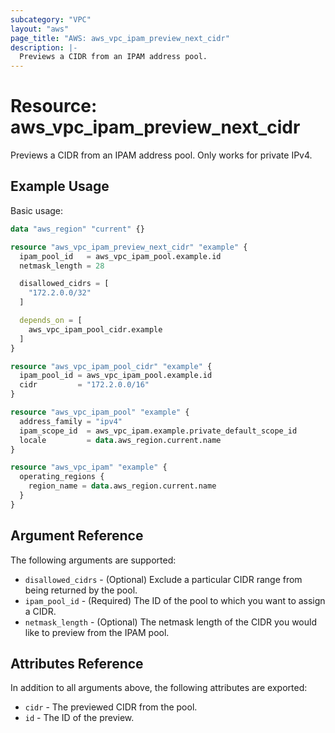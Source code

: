 ```yaml
---
subcategory: "VPC"
layout: "aws"
page_title: "AWS: aws_vpc_ipam_preview_next_cidr"
description: |-
  Previews a CIDR from an IPAM address pool.
---
```


# Resource: aws_vpc_ipam_preview_next_cidr

Previews a CIDR from an IPAM address pool. Only works for private IPv4.

## Example Usage

Basic usage:

```terraform
data "aws_region" "current" {}

resource "aws_vpc_ipam_preview_next_cidr" "example" {
  ipam_pool_id   = aws_vpc_ipam_pool.example.id
  netmask_length = 28

  disallowed_cidrs = [
    "172.2.0.0/32"
  ]

  depends_on = [
    aws_vpc_ipam_pool_cidr.example
  ]
}

resource "aws_vpc_ipam_pool_cidr" "example" {
  ipam_pool_id = aws_vpc_ipam_pool.example.id
  cidr         = "172.2.0.0/16"
}

resource "aws_vpc_ipam_pool" "example" {
  address_family = "ipv4"
  ipam_scope_id  = aws_vpc_ipam.example.private_default_scope_id
  locale         = data.aws_region.current.name
}

resource "aws_vpc_ipam" "example" {
  operating_regions {
    region_name = data.aws_region.current.name
  }
}
```

## Argument Reference

The following arguments are supported:

* `disallowed_cidrs` - (Optional) Exclude a particular CIDR range from being returned by the pool.
* `ipam_pool_id` - (Required) The ID of the pool to which you want to assign a CIDR.
* `netmask_length` - (Optional) The netmask length of the CIDR you would like to preview from the IPAM pool.

## Attributes Reference

In addition to all arguments above, the following attributes are exported:

* `cidr` - The previewed CIDR from the pool.
* `id` - The ID of the preview.
